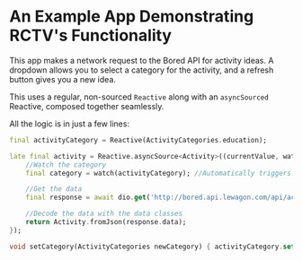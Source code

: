 # An Example App Demonstrating RCTV's Functionality
This app makes a network request to the Bored API for activity ideas.
A dropdown allows you to select a category for the activity, and a refresh button gives you a new idea.

This uses a regular, non-sourced `Reactive` along with an `asyncSourced` Reactive, composed together seamlessly.

All the logic is in just a few lines:
```dart
final activityCategory = Reactive(ActivityCategories.education);

late final activity = Reactive.asyncSource<Activity>((currentValue, watch, _) async {
    //Watch the category
    final category = watch(activityCategory); //Automatically triggers updates when this changes

    //Get the data
    final response = await dio.get('http://bored.api.lewagon.com/api/activity?type=${category.name}');

    //Decode the data with the data classes
    return Activity.fromJson(response.data);
});

void setCategory(ActivityCategories newCategory) { activityCategory.set(newCategory); } //Uses the `Reactive.set` method
```